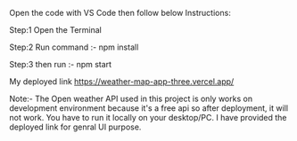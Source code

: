 Open the code with VS Code then follow below Instructions:

Step:1 Open the Terminal

Step:2 Run command :-   npm install

Step:3 then run  :-    npm start 

My deployed link
https://weather-map-app-three.vercel.app/

Note:- The Open weather API used in this project is only works on development environment because it's a free api so after deployment, it will not work.
      You have to run it locally on your desktop/PC. I have provided the deployed link for genral UI purpose.
